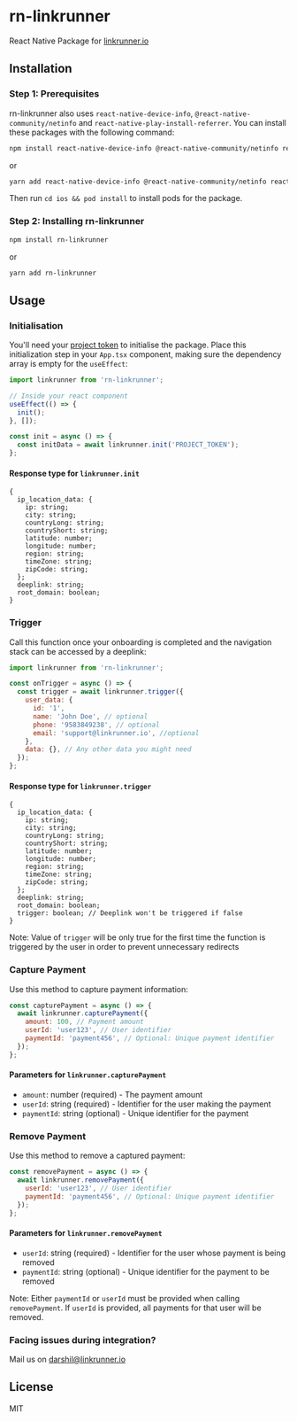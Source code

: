 # rn-linkrunner

React Native Package for [linkrunner.io](https://www.linkrunner.io)

## Installation

### Step 1: Prerequisites

rn-linkrunner also uses `react-native-device-info`, `@react-native-community/netinfo` and `react-native-play-install-referrer`. You can install these packages with the following command:

```sh
npm install react-native-device-info @react-native-community/netinfo react-native-play-install-referrer
```

or

```sh
yarn add react-native-device-info @react-native-community/netinfo react-native-play-install-referrer
```

Then run `cd ios && pod install` to install pods for the package.

### Step 2: Installing rn-linkrunner

```sh
npm install rn-linkrunner
```

or

```sh
yarn add rn-linkrunner
```

## Usage

### Initialisation

You'll need your [project token](https://www.linkrunner.io/dashboard?m=documentation) to initialise the package. Place this initialization step in your `App.tsx` component, making sure the dependency array is empty for the `useEffect`:

```js
import linkrunner from 'rn-linkrunner';

// Inside your react component
useEffect(() => {
  init();
}, []);

const init = async () => {
  const initData = await linkrunner.init('PROJECT_TOKEN');
};
```

#### Response type for `linkrunner.init`

```
{
  ip_location_data: {
    ip: string;
    city: string;
    countryLong: string;
    countryShort: string;
    latitude: number;
    longitude: number;
    region: string;
    timeZone: string;
    zipCode: string;
  };
  deeplink: string;
  root_domain: boolean;
}
```

### Trigger

Call this function once your onboarding is completed and the navigation stack can be accessed by a deeplink:

```jsx
import linkrunner from 'rn-linkrunner';

const onTrigger = async () => {
  const trigger = await linkrunner.trigger({
    user_data: {
      id: '1',
      name: 'John Doe', // optional
      phone: '9583849238', // optional
      email: 'support@linkrunner.io', //optional
    },
    data: {}, // Any other data you might need
  });
};
```

#### Response type for `linkrunner.trigger`

```
{
  ip_location_data: {
    ip: string;
    city: string;
    countryLong: string;
    countryShort: string;
    latitude: number;
    longitude: number;
    region: string;
    timeZone: string;
    zipCode: string;
  };
  deeplink: string;
  root_domain: boolean;
  trigger: boolean; // Deeplink won't be triggered if false
}
```

Note: Value of `trigger` will be only true for the first time the function is triggered by the user in order to prevent unnecessary redirects

### Capture Payment

Use this method to capture payment information:

```js
const capturePayment = async () => {
  await linkrunner.capturePayment({
    amount: 100, // Payment amount
    userId: 'user123', // User identifier
    paymentId: 'payment456', // Optional: Unique payment identifier
  });
};
```

#### Parameters for `linkrunner.capturePayment`

- `amount`: number (required) - The payment amount
- `userId`: string (required) - Identifier for the user making the payment
- `paymentId`: string (optional) - Unique identifier for the payment

### Remove Payment

Use this method to remove a captured payment:

```js
const removePayment = async () => {
  await linkrunner.removePayment({
    userId: 'user123', // User identifier
    paymentId: 'payment456', // Optional: Unique payment identifier
  });
};
```

#### Parameters for `linkrunner.removePayment`

- `userId`: string (required) - Identifier for the user whose payment is being removed
- `paymentId`: string (optional) - Unique identifier for the payment to be removed

Note: Either `paymentId` or `userId` must be provided when calling `removePayment`. If `userId` is provided, all payments for that user will be removed.

### Facing issues during integration?

Mail us on darshil@linkrunner.io

## License

MIT
